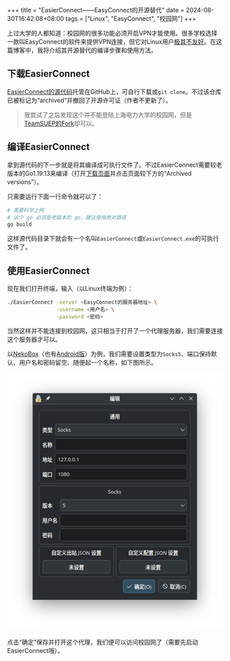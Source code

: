 +++
title = "EasierConnect——EasyConnect的开源替代"
date = 2024-08-30T16:42:08+08:00
tags = ["Linux", "EasyConnect", "校园网"]
+++

上过大学的人都知道：校园网的很多功能必须开启VPN才能使用。很多学校选择一款叫EasyConnect的软件来提供VPN连接，但它对Linux用户[极其不友好](https://www.wannaexpresso.com/2020/06/07/easy-connect-manjaro/)。在这篇博客中，我将介绍其开源替代的编译步骤和使用方法。

<!--more-->

## 下载EasierConnect
[EasierConnect的源代码](https://github.com/lyc8503/EasierConnect)托管在GitHub上，可自行下载或`git clone`。不过该仓库已被标记为“archived”并撤回了开源许可证（作者不更新了）。

> 我尝试了之后发现这个并不能登陆上海电力大学的校园网，但是[TeamSUEP的Fork](https://github.com/TeamSUEP/EasierConnect)却可以。

## 编译EasierConnect
拿到源代码的下一步就是将其编译成可执行文件了。不过EasierConnect需要较老版本的Go1.19.13来编译（打开[下载页面](https://go.dev/dl/)并点击页面较下方的“Archived versions”）。

只需要运行下面一行命令就可以了：
```bash
# 需要科学上网
# 这个 go 必须是老版本的 go，建议使用绝对路径
go build
```

这样源代码目录下就会有一个名叫`EasierConnect`或`EasierConnect.exe`的可执行文件了。

## 使用EasierConnect
现在我们打开终端，输入（以Linux终端为例）：
```bash
./EasierConnect -server <EasyConnect的服务器地址> \
                -username <用户名> \
                -password <密码>
```

当然这样并不能连接到校园网，这只相当于打开了一个代理服务器，我们需要连接这个服务器才可以。

以[NekoBox](https://github.com/MatsuriDayo/nekoray)（也有[Android版](https://github.com/MatsuriDayo/NekoBoxForAndroid)）为例，我们需要设置类型为`Socks5`、端口保持默认、用户名和密码留空、随便起一个名称，如下图所示。

![NekoBox示例](example.png "NekoBox示例")

点击“确定”保存并打开这个代理，我们便可以访问校园网了（需要先启动EasierConnect哦）。
